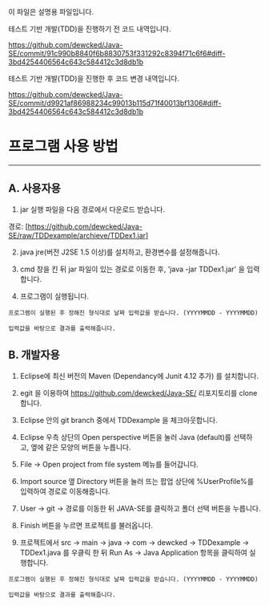이 파일은 설명용 파일입니다.

테스트 기반 개발(TDD)을 진행하기 전 코드 내역입니다.

https://github.com/dewcked/Java-SE/commit/91c990b8840f6b8830753f331292c8394f71c6f6#diff-3bd4254406564c643c584412c3d8db1b

테스트 기반 개발(TDD)을 진행한 후 코드 변경 내역입니다.

https://github.com/dewcked/Java-SE/commit/d9921af86988234c99013b115d71f40013bf1306#diff-3bd4254406564c643c584412c3d8db1b



# 프로그램 사용 방법
----------------------------------------------
## A. 사용자용

1. jar 실행 파일을 다음 경로에서 다운로드 받습니다.

경로: [https://github.com/dewcked/Java-SE/raw/TDDexample/archieve/TDDex1.jar]

2. java jre(버전 J2SE 1.5 이상)를 설치하고, 환경변수를 설정해줍니다.

3. cmd 창을 킨 뒤 jar 파일이 있는 경로로 이동한 후, 'java -jar TDDex1.jar' 을 입력합니다.

4. 프로그램이 실행됩니다.

```
프로그램이 실행된 후 정해진 형식대로 날짜 입력값을 받습니다. (YYYYMMDD - YYYYMMDD)

입력값을 바탕으로 결과를 출력해줍니다.
```

## B. 개발자용

1. Eclipse에 최신 버전의 Maven (Dependancy에 Junit 4.12 추가) 를 설치합니다.

2. egit 을 이용하여 https://github.com/dewcked/Java-SE/ 리포지토리를 clone 합니다.

3. Eclipse 안의 git branch 중에서 TDDexample 을 체크아웃합니다.

4. Eclipse 우측 상단의 Open perspective 버튼을 눌러 Java (default)를 선택하고, 옆에 같은 모양의 버튼을 누릅니다.

5. File -> Open project from file system 메뉴를 들어갑니다.

6. Import source 옆 Directory 버튼을 눌러 뜨는 팝업 상단에 %UserProfile%를 입력하여 경로로 이동해줍니다.

7. User -> git -> 경로를 이동한 뒤 JAVA-SE를 클릭하고 폴더 선택 버튼을 누릅니다.

8. Finish 버튼을 누르면 프로젝트를 불러옵니다.

9. 프로젝트에서 src -> main -> java -> com -> dewcked -> TDDexample -> TDDex1.java 를 우클릭 한 뒤 Run As -> Java Application 항목을 클릭하여 실행합니다.

```
프로그램이 실행된 후 정해진 형식대로 날짜 입력값을 받습니다. (YYYYMMDD - YYYYMMDD)

입력값을 바탕으로 결과를 출력해줍니다.
```


[https://github.com/dewcked/Java-SE/raw/TDDexample/archieve/TDDex1.jar]: https://github.com/dewcked/Java-SE/raw/TDDexample/archieve/TDDex1.jar
